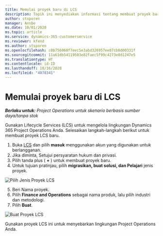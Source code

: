 ```yaml
---
title: Memulai proyek baru di LCS
description: Topik ini menyediakan informasi tentang membuat proyek baru di LCS untuk lingkungan Project Operations anda.
author: stsporen
manager: Annbe
ms.date: 10/01/2020
ms.topic: article
ms.service: dynamics-365-customerservice
ms.reviewer: kfend
ms.author: stsporen
ms.openlocfilehash: c0b756068f7eec5e3abd326957ee07cb0d00331f
ms.sourcegitcommit: 11a61db54119503e82faec5f99c4273e8d1247e5
ms.translationtype: HT
ms.contentlocale: id-ID
ms.lasthandoff: 10/16/2020
ms.locfileid: "4078341"
---
```

# <a name="start-a-new-project-in-lcs"></a>Memulai proyek baru di LCS

_**Berlaku untuk:** Project Operations untuk skenario berbasis sumber daya/tanpa stok_

Gunakan Lifecycle Services (LCS) untuk mengelola lingkungan Dynamics 365 Project Operations Anda. Selesaikan langkah-langkah berikut untuk membuat proyek LCS baru.

1. Buka [LCS](https://lcs.dynamics.com/Logon/Index) dan pilih **masuk** menggunakan akun yang digunakan untuk berlangganan.
2. Jika diminta, Setujui persyaratan hukum dan privasi.
3. Pilih tanda plus ( **+** ) untuk membuat proyek baru.
4. Untuk tujuan pratinjau, pilih **migrasikan, buat solusi, dan Pelajari** jenis proyek.

  ![Pilih Jenis Proyek LCS](./media/create-lcs-1.png)

5. Beri Nama proyek. 
6. Pilih **Finance and Operations** sebagai nama produk, lalu pilih industri dan metodologi. 
7. Pilih **Buat**.

![Buat Proyek LCS](./media/create-lcs-2.png)

Gunakan proyek LCS ini untuk menyebarkan lingkungan Project Operations Anda.

